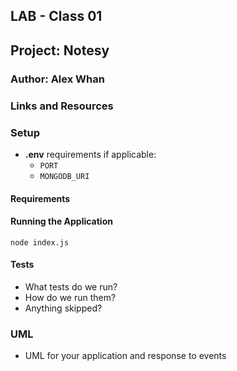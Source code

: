 ## LAB - Class 01

## Project: Notesy

### Author: Alex Whan

### Links and Resources

### Setup

- **.env** requirements if applicable:
  - `PORT`
  - `MONGODB_URI`

#### Requirements

#### Running the Application

`node index.js`

#### Tests

- What tests do we run?
- How do we run them?
- Anything skipped?

### UML

- UML for your application and response to events
